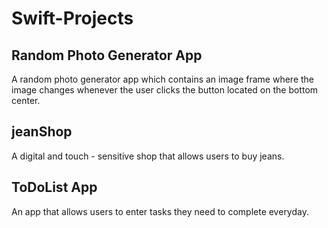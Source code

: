 # Swift-Projects

## Random Photo Generator App

A random photo generator app which contains an image frame where the image changes whenever the user clicks the button located on the bottom center.

## jeanShop

A digital and touch - sensitive shop that allows users to buy jeans. 


## ToDoList App

An app that allows users to enter tasks they need to complete everyday. 
